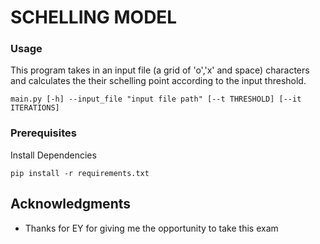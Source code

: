 # SCHELLING MODEL

### Usage
This program takes in an input file (a grid of 'o','x' and space) characters and calculates the their schelling point according to the input threshold. 

``` 
main.py [-h] --input_file "input file path" [--t THRESHOLD] [--it ITERATIONS]
```
### Prerequisites

Install Dependencies

```
pip install -r requirements.txt  
```
## Acknowledgments

* Thanks for EY for giving me the opportunity to take this exam 